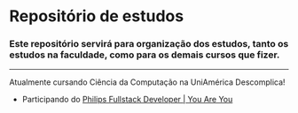 # Repositório de estudos
### Este repositório servirá para organização dos estudos, tanto os estudos na faculdade, como para os demais cursos que fizer.

------

Atualmente cursando Ciência da Computação na UniAmérica Descomplica!

- Participando do [Philips Fullstack Developer | You Are You](https://web.dio.me/track/philips-fullstack-developer)
